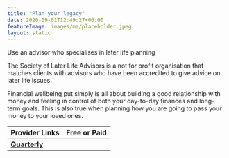 ```yaml
---
title: "Plan your legacy"
date: 2020-09-01T12:49:27+06:00
featureImage: images/ma/placeholder.jpeg
layout: static
---
```


Use an advisor who specialises in later life planning

The Society of Later Life Advisors is a not for profit organisation that matches clients with advisors who have been accredited to give advice on later life issues.

Financial wellbeing put simply is all about building a good relationship with money and feeling in control of both your day-to-day finances and long-term goals. This is also true when planning how you are going to pass your money to your loved ones.

| Provider Links      | Free or Paid  |  
| :-----------          | :--------------:      |  
| [**Quarterly**]() |  | 
  

<br/><br/>






